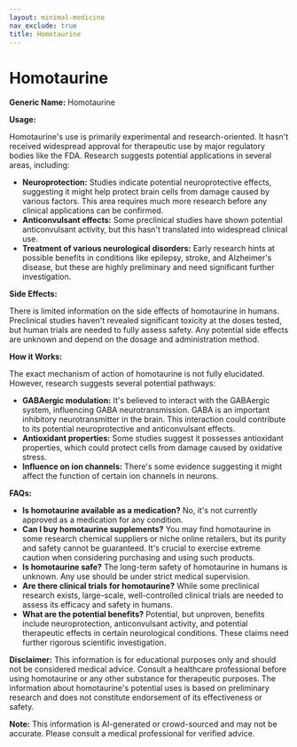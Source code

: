 ```yaml
---
layout: minimal-medicine
nav_exclude: true
title: Homotaurine
---
```


# Homotaurine

**Generic Name:** Homotaurine

**Usage:**

Homotaurine's use is primarily experimental and research-oriented. It hasn't received widespread approval for therapeutic use by major regulatory bodies like the FDA.  Research suggests potential applications in several areas, including:

* **Neuroprotection:**  Studies indicate potential neuroprotective effects, suggesting it might help protect brain cells from damage caused by various factors.  This area requires much more research before any clinical applications can be confirmed.
* **Anticonvulsant effects:** Some preclinical studies have shown potential anticonvulsant activity, but this hasn't translated into widespread clinical use.
* **Treatment of various neurological disorders:**  Early research hints at possible benefits in conditions like epilepsy, stroke, and Alzheimer's disease, but these are highly preliminary and need significant further investigation.


**Side Effects:**

There is limited information on the side effects of homotaurine in humans.  Preclinical studies haven't revealed significant toxicity at the doses tested, but human trials are needed to fully assess safety.  Any potential side effects are unknown and depend on the dosage and administration method.


**How it Works:**

The exact mechanism of action of homotaurine is not fully elucidated.  However, research suggests several potential pathways:

* **GABAergic modulation:** It's believed to interact with the GABAergic system, influencing GABA neurotransmission.  GABA is an important inhibitory neurotransmitter in the brain.  This interaction could contribute to its potential neuroprotective and anticonvulsant effects.
* **Antioxidant properties:** Some studies suggest it possesses antioxidant properties, which could protect cells from damage caused by oxidative stress.
* **Influence on ion channels:** There's some evidence suggesting it might affect the function of certain ion channels in neurons.


**FAQs:**

* **Is homotaurine available as a medication?** No, it's not currently approved as a medication for any condition.
* **Can I buy homotaurine supplements?**  You may find homotaurine in some research chemical suppliers or niche online retailers, but its purity and safety cannot be guaranteed.  It's crucial to exercise extreme caution when considering purchasing and using such products.
* **Is homotaurine safe?** The long-term safety of homotaurine in humans is unknown.  Any use should be under strict medical supervision.
* **Are there clinical trials for homotaurine?** While some preclinical research exists, large-scale, well-controlled clinical trials are needed to assess its efficacy and safety in humans.
* **What are the potential benefits?**  Potential, but unproven, benefits include neuroprotection, anticonvulsant activity, and potential therapeutic effects in certain neurological conditions.  These claims need further rigorous scientific investigation.


**Disclaimer:** This information is for educational purposes only and should not be considered medical advice.  Consult a healthcare professional before using homotaurine or any other substance for therapeutic purposes.  The information about homotaurine's potential uses is based on preliminary research and does not constitute endorsement of its effectiveness or safety.


**Note:** This information is AI-generated or crowd-sourced and may not be accurate. Please consult a medical professional for verified advice.